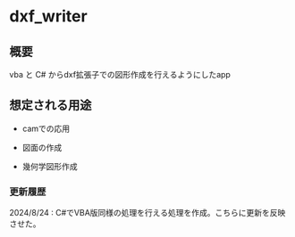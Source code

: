 # dxf_writer

## 概要
vba と C# からdxf拡張子での図形作成を行えるようにしたapp



## 想定される用途

- camでの応用

- 図面の作成

- 幾何学図形作成

### 更新履歴

2024/8/24 : C#でVBA版同様の処理を行える処理を作成。こちらに更新を反映させた。